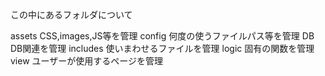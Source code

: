 この中にあるフォルダについて

assets
  CSS,images,JS等を管理
config
  何度の使うファイルパス等を管理
DB
  DB関連を管理
includes
  使いまわせるファイルを管理
logic
  固有の関数を管理
view
  ユーザーが使用するページを管理